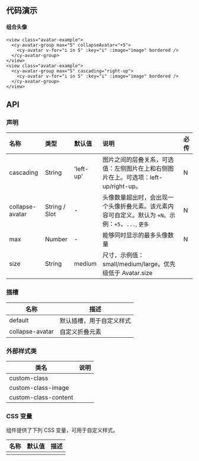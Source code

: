 ## 代码演示

#### 组合头像

```vue
<view class="avatar-example">
  <cy-avatar-group max="5" collapseAvatar="+5">
    <cy-avatar v-for="i in 5" :key="i" :image="image" bordered />
  </cy-avatar-group>
</view>
<view class="avatar-example">
  <cy-avatar-group max="5" cascading="right-up">
    <cy-avatar v-for="i in 5" :key="i" :image="image" bordered />
  </cy-avatar-group>
</view>
```



## API

### 声明

| 名称            | 类型          | 默认值    | 说明                                                         | 必传 |
| :-------------- | :------------ | :-------- | :----------------------------------------------------------- | :--- |
| cascading       | String        | 'left-up' | 图片之间的层叠关系，可选值：左侧图片在上和右侧图片在上。可选项：left-up/right-up。 | N    |
| collapse-avatar | String / Slot | -         | 头像数量超出时，会出现一个头像折叠元素。该元素内容可自定义。默认为 `+N`。示例：`+5`，`...`, `更多` | N    |
| max             | Number        | -         | 能够同时显示的最多头像数量                                   | N    |
| size            | String        | medium    | 尺寸，示例值：small/medium/large。优先级低于 Avatar.size     |      |

### 插槽

| 名称            | 描述                     |
| --------------- | ------------------------ |
| default         | 默认插槽，用于自定义样式 |
| collapse-avatar | 自定义折叠元素           |

### 外部样式类

| 类名                 | 说明 |
| -------------------- | ---- |
| custom-class         |      |
| custom-class-image   |      |
| custom-class-content |      |

### CSS 变量

组件提供了下列 CSS 变量，可用于自定义样式。

| 名称 | 默认值 | 描述 |
| ---- | ------ | ---- |
|      |        |      |